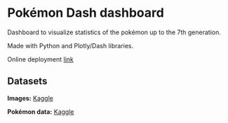 # Pokémon Dash dashboard

Dashboard to visualize statistics of the pokémon up to the 7th generation.

Made with Python and Plotly/Dash libraries.

Online deployment [link](pokedash.2mfitnessduo.com)

## Datasets

**Images:** [Kaggle](https://www.kaggle.com/datasets/kvpratama/pokemon-images-dataset)

**Pokémon data:** [Kaggle](https://www.kaggle.com/datasets/rounakbanik/pokemon)
